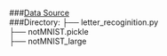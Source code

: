 ###<a href='http://yaroslavvb.com/upload/notMNIST/'>Data Source</a>  
###Directory:
	├── letter_recoginition.py  
	├── notMNIST.pickle  
	├── notMNIST_large
